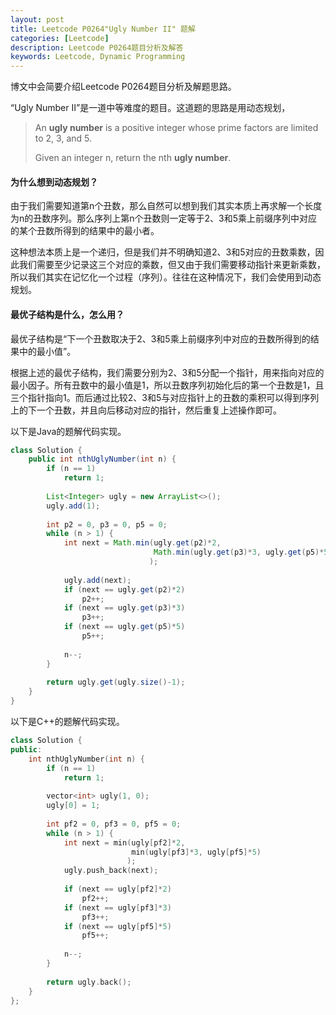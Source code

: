 ```yaml
---
layout: post
title: Leetcode P0264"Ugly Number II" 题解
categories: [Leetcode]
description: Leetcode P0264题目分析及解答
keywords: Leetcode, Dynamic Programming
---
```


博文中会简要介绍Leetcode P0264题目分析及解题思路。

“Ugly Number II”是一道中等难度的题目。这道题的思路是用动态规划，

> An **ugly number** is a positive integer whose prime factors are limited to 2, 3, and 5.
> 
> Given an integer n, return the nth **ugly number**.

#### 为什么想到动态规划？

由于我们需要知道第n个丑数，那么自然可以想到我们其实本质上再求解一个长度为n的丑数序列。那么序列上第n个丑数则一定等于2、3和5乘上前缀序列中对应的某个丑数所得到的结果中的最小者。

这种想法本质上是一个递归，但是我们并不明确知道2、3和5对应的丑数乘数，因此我们需要至少记录这三个对应的乘数，但又由于我们需要移动指针来更新乘数，所以我们其实在记忆化一个过程（序列）。往往在这种情况下，我们会使用到动态规划。

#### 最优子结构是什么，怎么用？

最优子结构是“下一个丑数取决于2、3和5乘上前缀序列中对应的丑数所得到的结果中的最小值”。

根据上述的最优子结构，我们需要分别为2、3和5分配一个指针，用来指向对应的最小因子。所有丑数中的最小值是1，所以丑数序列初始化后的第一个丑数是1，且三个指针指向1。而后通过比较2、3和5与对应指针上的丑数的乘积可以得到序列上的下一个丑数，并且向后移动对应的指针，然后重复上述操作即可。

以下是Java的题解代码实现。
```java
class Solution {
    public int nthUglyNumber(int n) {
        if (n == 1)
            return 1;
        
        List<Integer> ugly = new ArrayList<>();
        ugly.add(1);
        
        int p2 = 0, p3 = 0, p5 = 0;
        while (n > 1) {
            int next = Math.min(ugly.get(p2)*2, 
                                Math.min(ugly.get(p3)*3, ugly.get(p5)*5)
                               );
            
            ugly.add(next);
            if (next == ugly.get(p2)*2)
                p2++;
            if (next == ugly.get(p3)*3)
                p3++;
            if (next == ugly.get(p5)*5)
                p5++;
            
            n--;
        }
        
        return ugly.get(ugly.size()-1);
    }
}
```

以下是C++的题解代码实现。
```cpp
class Solution {
public:
    int nthUglyNumber(int n) {
        if (n == 1)
            return 1;
        
        vector<int> ugly(1, 0);
        ugly[0] = 1;
        
        int pf2 = 0, pf3 = 0, pf5 = 0;
        while (n > 1) {
            int next = min(ugly[pf2]*2, 
                           min(ugly[pf3]*3, ugly[pf5]*5)
                          );
            ugly.push_back(next);
            
            if (next == ugly[pf2]*2)
                pf2++;
            if (next == ugly[pf3]*3)
                pf3++;
            if (next == ugly[pf5]*5)
                pf5++;
            
            n--;
        }
        
        return ugly.back();
    }
};
```